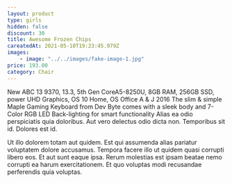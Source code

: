 ```yaml
---
layout: product
type: girls
hidden: false
discount: 30
title: Awesome Frozen Chips
careatedAt: 2021-05-10T19:23:45.979Z
images:
    - image: "../../images/fake-image-1.jpg"
price: 193.00
category: Chair
---
```

New ABC 13 9370, 13.3, 5th Gen CoreA5-8250U, 8GB RAM, 256GB SSD, power UHD Graphics, OS 10 Home, OS Office A & J 2016
The slim & simple Maple Gaming Keyboard from Dev Byte comes with a sleek body and 7- Color RGB LED Back-lighting for smart functionality
Alias ea odio perspiciatis quia doloribus. Aut vero delectus odio dicta non. Temporibus sit id. Dolores est id.
 Ut illo dolorem totam aut quidem. Est qui assumenda alias pariatur voluptatem dolore accusamus. Tempora facere illo ut quidem quasi corrupti libero eos. Et aut sunt eaque ipsa. Rerum molestias est ipsam beatae nemo corrupti ea harum exercitationem. Et quo voluptas modi recusandae perferendis quia voluptas.
